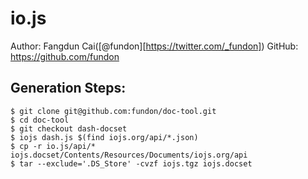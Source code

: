 # io.js

Author: Fangdun Cai([@fundon][https://twitter.com/_fundon])
GitHub: https://github.com/fundon

## Generation Steps:

```
$ git clone git@github.com:fundon/doc-tool.git
$ cd doc-tool
$ git checkout dash-docset
$ iojs dash.js $(find iojs.org/api/*.json)
$ cp -r io.js/api/* iojs.docset/Contents/Resources/Documents/iojs.org/api
$ tar --exclude='.DS_Store' -cvzf iojs.tgz iojs.docset
```
